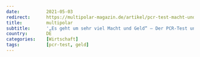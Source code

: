 ```yaml
---
date:          2021-05-03
redirect:      https://multipolar-magazin.de/artikel/pcr-test-macht-und-geld
title:         multipolar
subtitle:      '„Es geht um sehr viel Macht und Geld“ – Der PCR-Test und die Chancen für die Aufklärung'
country:       DE
categories:    [Wirtschaft]
tags:          [pcr-test, geld]
---
```


